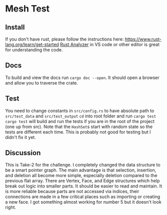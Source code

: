 # Mesh Test

## Install 
If you don't have rust, please follow the instructions here: 
https://www.rust-lang.org/learn/get-started
[Rust Analyzer](https://rust-analyzer.github.io/) in VS code or other editor is great for understanding the code.

## Docs
To build and view the docs run ```cargo doc --open```. It should open a browser and allow you to traverse the crate. 

## Test
You need to change constants in ```src/config.rs``` to have absolute path to ```src/test_data``` and ```src/test_output```
```cd``` into root folder and run ```cargo test``` 
```cargo test``` will build and run the tests if you are in the root of the project (one up from src).
Note that the `HashSet`s start with random state so the tests are different each time. This is probably not good for testing
but I didn't fix it yet.

## Discussion 
This is Take-2 for the challenge. I completely changed the data structure to be a smart pointer graph. The main advantage is that selection, insertion, and deletion all become more simple, especially deletion compared to the previous flat array. There are Vertex, Face, and Edge structures which help break out logic into smaller parts. It should be easier to read and maintain. It is more reliable because parts are not accessed via indices, their connections are made in a few critical places such as importing or creating a new face. 
I got something almost working for number 5 but it doesn't look right.




